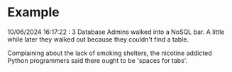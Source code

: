 # Example

<!-- replace-with-date starts -->
10/06/2024 16:17:22 : 3 Database Admins walked into a NoSQL bar. A little while later they walked out because they couldn't find a table.
<!-- replace-with-date ends -->

<!-- replace-with-joke starts -->
Complaining about the lack of smoking shelters, the nicotine addicted Python programmers said there ought to be 'spaces for tabs'.
<!-- replace-with-joke ends -->